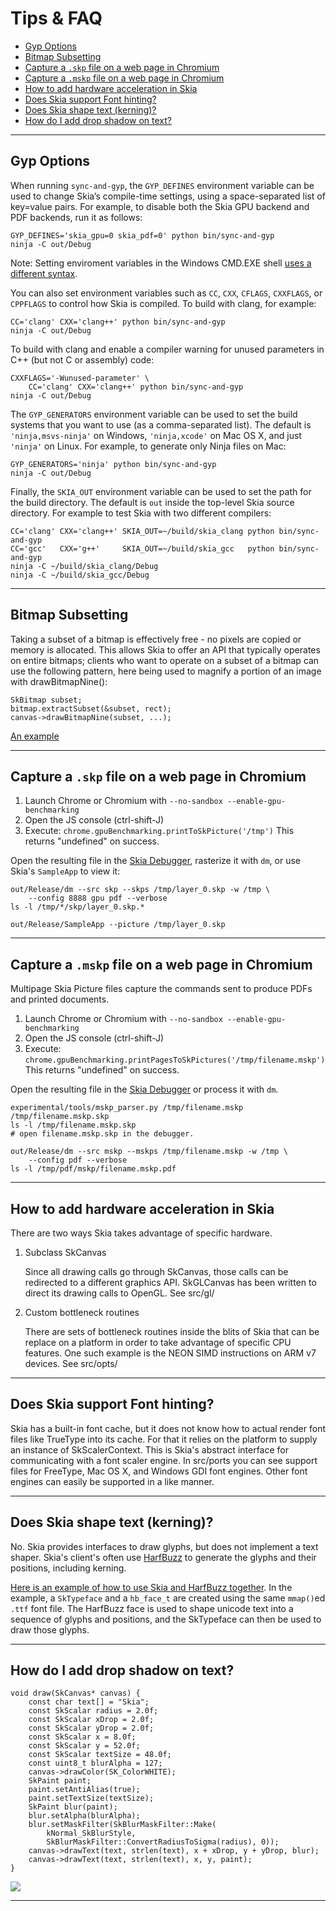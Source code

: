 Tips & FAQ
==========

+   [Gyp Options](#gypdefines)
+   [Bitmap Subsetting](#bitmap-subsetting)
+   [Capture a `.skp` file on a web page in Chromium](#skp-capture)
+   [Capture a `.mskp` file on a web page in Chromium](#mskp-capture)
+   [How to add hardware acceleration in Skia](#hw-acceleration)
+   [Does Skia support Font hinting?](#font-hinting)
+   [Does Skia shape text (kerning)?](#kerning)
+   [How do I add drop shadow on text?](#text-shadow)

* * *

<span id="gypdefines">Gyp Options</span>
----------------------------------------

When running `sync-and-gyp`, the `GYP_DEFINES` environment variable can
be used to change Skia’s compile-time settings, using a
space-separated list of key=value pairs. For example, to disable both
the Skia GPU backend and PDF backends, run it as follows:

<!--?prettify lang=sh?-->

    GYP_DEFINES='skia_gpu=0 skia_pdf=0' python bin/sync-and-gyp
    ninja -C out/Debug

Note: Setting enviroment variables in the Windows CMD.EXE shell [uses a
different syntax](/user/quick/windows#env).

You can also set environment variables such as `CC`, `CXX`,
`CFLAGS`, `CXXFLAGS`, or `CPPFLAGS` to control how Skia is compiled.
To build with clang, for example:

<!--?prettify lang=sh?-->

    CC='clang' CXX='clang++' python bin/sync-and-gyp
    ninja -C out/Debug

To build with clang and enable a compiler warning for unused parameters in C++
(but not C or assembly) code:

<!--?prettify lang=sh?-->

    CXXFLAGS='-Wunused-parameter' \
        CC='clang' CXX='clang++' python bin/sync-and-gyp
    ninja -C out/Debug


The `GYP_GENERATORS` environment variable can be used to set the
build systems that you want to use (as a comma-separated list).
The default is `'ninja,msvs-ninja'` on Windows, `'ninja,xcode'` on
Mac OS X, and just `'ninja'` on Linux.  For example, to generate
only Ninja files on Mac:

<!--?prettify lang=sh?-->

    GYP_GENERATORS='ninja' python bin/sync-and-gyp
    ninja -C out/Debug

Finally, the `SKIA_OUT` environment variable can be used to set
the path for the build directory.  The default is `out` inside the
top-level Skia source directory.  For example to test Skia with
two different compilers:

<!--?prettify lang=sh?-->

    CC='clang' CXX='clang++' SKIA_OUT=~/build/skia_clang python bin/sync-and-gyp
    CC='gcc'   CXX='g++'     SKIA_OUT=~/build/skia_gcc   python bin/sync-and-gyp
    ninja -C ~/build/skia_clang/Debug
    ninja -C ~/build/skia_gcc/Debug

* * *



<span id="bitmap-subsetting">Bitmap Subsetting</span>
-----------------------------------------------------

Taking a subset of a bitmap is effectively free - no pixels are copied or
memory is allocated. This allows Skia to offer an API that typically operates
on entire bitmaps; clients who want to operate on a subset of a bitmap can use
the following pattern, here being used to magnify a portion of an image with
drawBitmapNine():

    SkBitmap subset;
    bitmap.extractSubset(&subset, rect);
    canvas->drawBitmapNine(subset, ...);

[An example](https://fiddle.skia.org/c/@subset_example)


* * *

<span id="skp-capture">Capture a `.skp` file on a web page in Chromium</span>
-----------------------------------------------------------------------------

1.  Launch Chrome or Chromium with `--no-sandbox --enable-gpu-benchmarking`
2.  Open the JS console (ctrl-shift-J)
3.  Execute: `chrome.gpuBenchmarking.printToSkPicture('/tmp')`
    This returns "undefined" on success.

Open the resulting file in the [Skia Debugger](/dev/tools/debugger), rasterize it with `dm`,
or use Skia's `SampleApp` to view it:

<!--?prettify lang=sh?-->

    out/Release/dm --src skp --skps /tmp/layer_0.skp -w /tmp \
        --config 8888 gpu pdf --verbose
    ls -l /tmp/*/skp/layer_0.skp.*

    out/Release/SampleApp --picture /tmp/layer_0.skp

* * *

<span id="mskp-capture">Capture a `.mskp` file on a web page in Chromium</span>
-------------------------------------------------------------------------------

Multipage Skia Picture files capture the commands sent to produce PDFs
and printed documents.

1.  Launch Chrome or Chromium with `--no-sandbox --enable-gpu-benchmarking`
2.  Open the JS console (ctrl-shift-J)
3.  Execute: `chrome.gpuBenchmarking.printPagesToSkPictures('/tmp/filename.mskp')`
    This returns "undefined" on success.

Open the resulting file in the [Skia Debugger](/dev/tools/debugger) or
process it with `dm`.

<!--?prettify lang=sh?-->

    experimental/tools/mskp_parser.py /tmp/filename.mskp /tmp/filename.mskp.skp
    ls -l /tmp/filename.mskp.skp
    # open filename.mskp.skp in the debugger.

    out/Release/dm --src mskp --mskps /tmp/filename.mskp -w /tmp \
        --config pdf --verbose
    ls -l /tmp/pdf/mskp/filename.mskp.pdf

* * *

<span id="hw-acceleration">How to add hardware acceleration in Skia</span>
--------------------------------------------------------------------------

There are two ways Skia takes advantage of specific hardware.

1.  Subclass SkCanvas

    Since all drawing calls go through SkCanvas, those calls can be
    redirected to a different graphics API. SkGLCanvas has been
    written to direct its drawing calls to OpenGL. See src/gl/

2.  Custom bottleneck routines

    There are sets of bottleneck routines inside the blits of Skia
    that can be replace on a platform in order to take advantage of
    specific CPU features. One such example is the NEON SIMD
    instructions on ARM v7 devices. See src/opts/

* * *

<span id="font-hinting">Does Skia support Font hinting?</span>
--------------------------------------------------------------

Skia has a built-in font cache, but it does not know how to actual render font
files like TrueType into its cache. For that it relies on the platform to
supply an instance of SkScalerContext. This is Skia's abstract interface for
communicating with a font scaler engine. In src/ports you can see support
files for FreeType, Mac OS X, and Windows GDI font engines. Other font
engines can easily be supported in a like manner.


* * *

<span id="kerning">Does Skia shape text (kerning)?</span>
---------------------------------------------------------

No.  Skia provides interfaces to draw glyphs, but does not implement a
text shaper. Skia's client's often use
[HarfBuzz](http://www.freedesktop.org/wiki/Software/HarfBuzz/) to
generate the glyphs and their positions, including kerning.

[Here is an example of how to use Skia and HarfBuzz
together](https://github.com/aam/skiaex).  In the example, a
`SkTypeface` and a `hb_face_t` are created using the same `mmap()`ed
`.ttf` font file. The HarfBuzz face is used to shape unicode text into
a sequence of glyphs and positions, and the SkTypeface can then be
used to draw those glyphs.

* * *

<span id="text-shadow">How do I add drop shadow on text?</span>
---------------------------------------------------------------

<!--?prettify lang=cc?-->

    void draw(SkCanvas* canvas) {
        const char text[] = "Skia";
        const SkScalar radius = 2.0f;
        const SkScalar xDrop = 2.0f;
        const SkScalar yDrop = 2.0f;
        const SkScalar x = 8.0f;
        const SkScalar y = 52.0f;
        const SkScalar textSize = 48.0f;
        const uint8_t blurAlpha = 127;
        canvas->drawColor(SK_ColorWHITE);
        SkPaint paint;
        paint.setAntiAlias(true);
        paint.setTextSize(textSize);
        SkPaint blur(paint);
        blur.setAlpha(blurAlpha);
        blur.setMaskFilter(SkBlurMaskFilter::Make(
            kNormal_SkBlurStyle,
            SkBlurMaskFilter::ConvertRadiusToSigma(radius), 0));
        canvas->drawText(text, strlen(text), x + xDrop, y + yDrop, blur);
        canvas->drawText(text, strlen(text), x, y, paint);
    }

<a href='https://fiddle.skia.org/c/@text_shadow'><img src='https://fiddle.skia.org/i/@text_shadow_raster.png'></a>

* * *

<div style="margin-bottom:99%"></div>
